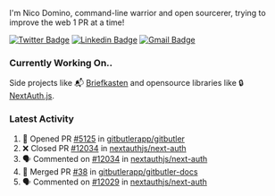 
I'm Nico Domino, command-line warrior and open sourcerer, trying to improve the web 1 PR at a time!

[![Twitter Badge](https://img.shields.io/badge/-@ndom91-1ca0f1?style=flat-square&labelColor=1ca0f1&logo=twitter&logoColor=white&link=https://twitter.com/ndom91)](https://twitter.com/ndom91) [![Linkedin Badge](https://img.shields.io/badge/-ndom91-blue?style=flat-square&logo=Linkedin&logoColor=white&link=https://www.linkedin.com/in/ndom91/)](https://www.linkedin.com/in/ndom91/) [![Gmail Badge](https://img.shields.io/badge/-yo@ndo.dev-c14438?style=flat-square&logo=mail.ru&logoColor=white&link=mailto:yo@ndo.dev)](mailto:yo@ndo.dev)

### Currently Working On..

Side projects like 📬 [Briefkasten](https://briefkastenhq.com) and opensource libraries like 🔒 [NextAuth.js](https://github.com/nextauthjs/next-auth).

<!--START_SECTION_PROFILE_VIEWS:readme-info-->
<!--END_SECTION_PROFILE_VIEWS:readme-info-->

<!--START_SECTION_DAILY_COMMIT:readme-info-->
<!--END_SECTION_DAILY_COMMIT:readme-info-->

<!--START_SECTION_WEEKLY_COMMIT:readme-info-->
<!--END_SECTION_WEEKLY_COMMIT:readme-info-->

### Latest Activity

<!--START_SECTION:activity-->
1. 💪 Opened PR [#5125](https://github.com/gitbutlerapp/gitbutler/pull/5125) in [gitbutlerapp/gitbutler](https://github.com/gitbutlerapp/gitbutler)
2. ❌ Closed PR [#12034](https://github.com/nextauthjs/next-auth/pull/12034) in [nextauthjs/next-auth](https://github.com/nextauthjs/next-auth)
3. 🗣 Commented on [#12034](https://github.com/nextauthjs/next-auth/pull/12034#issuecomment-2410116425) in [nextauthjs/next-auth](https://github.com/nextauthjs/next-auth)
4. 🎉 Merged PR [#38](https://github.com/gitbutlerapp/gitbutler-docs/pull/38) in [gitbutlerapp/gitbutler-docs](https://github.com/gitbutlerapp/gitbutler-docs)
5. 🗣 Commented on [#12029](https://github.com/nextauthjs/next-auth/pull/12029#issuecomment-2408463750) in [nextauthjs/next-auth](https://github.com/nextauthjs/next-auth)
<!--END_SECTION:activity-->
